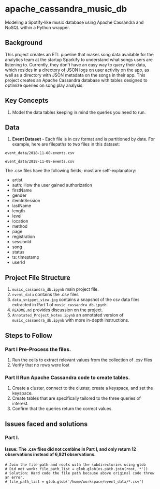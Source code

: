 # apache_cassandra_music_db
Modeling a Spotify-like music database using Apache Cassandra and NoSQL within a Python wrapper.

## Background
This project creates an ETL pipeline that makes song data available for the analytics team at the startup Sparkify to understand what songs users are listening to.
Currently, they don't have an easy way to query their data, which resides in a directory of JSON logs on user activity on the app, as well as a directory with JSON metadata on the songs in their app. This project creates an Apache Cassandra database with tables designed to optimize queries on song play analysis.

## Key Concepts
1. Model the data tables keeping in mind the queries you need to run.

## Data
1. **Event Dataset** - Each file is in csv format and is partitioned by date.
For example, here are filepaths to two files in this dataset:

`event_data/2018-11-08-events.csv`

`event_data/2018-11-09-events.csv`

The .csv files have the following fields; most are self-explanatory:
- artist
- auth: How the user gained authorization
- firstName
- gender
- itemInSession
- lastName
- length
- level
- location
- method
- page
- registration
- sessionId
- song
- status
- ts: timestamp
- userId

## Project File Structure
1. `music_cassandra_db.ipynb` main project file. 
2. `event_data` contains the .csv files
3. `data_snippet_view.jpg` contains a snapshot of the csv data files extracted in Part 1 of `music_cassandra_db.ipynb`.
4. `README.md` provides discussion on the project.
5. `Annotated_Project_Notes.ipynb` an annotated version of `music_cassandra_db.ipynb` with more in-depth instructions.

## Steps to Follow
### Part I Pre-Process the files.
1. Run the cells to extract relevant values from the collection of .csv files
2. Verify that no rows were lost

### Part II Run Apache Cassandra code to create tables.
1. Create a cluster, connect to the cluster, create a keyspace, and set the keyspace.
2. Create tables that are specifically tailored to the three queries of interest.
3. Confirm that the queries return the correct values.

## Issues faced and solutions
### Part I.
#### Issue: The .csv files did not combine in Part I, and only return 12 observations instead of 6,821 observations.
    # Join the file path and roots with the subdirectories using glob
    # Did not work: file_path_list = glob.glob(os.path.join(root,'*'))
    # Solution: Hard code the file path because above original code threw an error.
    # file_path_list = glob.glob('/home/workspace/event_data/*.csv')
